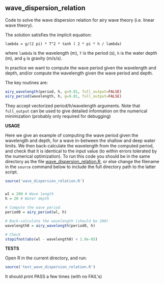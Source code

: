 **wave_dispersion_relation**
----------------------------

Code to solve the wave dispersion relation for airy wave theory (i.e. linear
wave theory).

The solution satisfies the implicit equation:

    lambda = g/(2 pi) * T^2 * tanh ( 2 * pi * h / lambda)

where `lambda` is the wavelength (m), `T` is the period (s), `h` is the water depth (m), and `g` is gravity (m/s/s).

In practice we want to compute the wave period given the wavelength and depth,
and/or compute the wavelength given the wave period and depth.

The key routines are: 
```r
airy_wavelength(period, h, g=9.81, full_output=FALSE)
airy_period(wavelength, h, g=9.81, full_output=FALSE)
```
They accept vectorized period/h/wavelength arguments. Note that `full_output` can be used
to give detailed information on the numerical minimization (probably only required for
debugging)


**USAGE**

Here we give an example of computing the wave period given the wavelength and
depth, for a wave in-between the shallow and deep water limits. We then back-calculate
the wavelength from the computed period, and check that it is identical to the input value
(to within errors tolerated by the numerical optimization). To run this code you should
be in the same directory as the file
[wave_dispersion_relation.R](wave_dispersion_relation.R), or else change the filename in the
`source` command below to include the full directory path to the latter script.
```r
source('wave_dispersion_relation.R')


wl = 200 # Wave length
h = 20 # Water depth

# Compute the wave period 
period0 = airy_period(wl, h)

# Back-calculate the wavelength (should be 200)
wavelength0 = airy_wavelength(period0, h)

# Check
stopifnot(abs(wl - wavelength0) < 1.0e-05)
```

**TESTS**

Open R in the current directory, and run:
```r
source('test_wave_dispersion_relation.R')
```

It should print PASS a few times (with no FAIL's)
